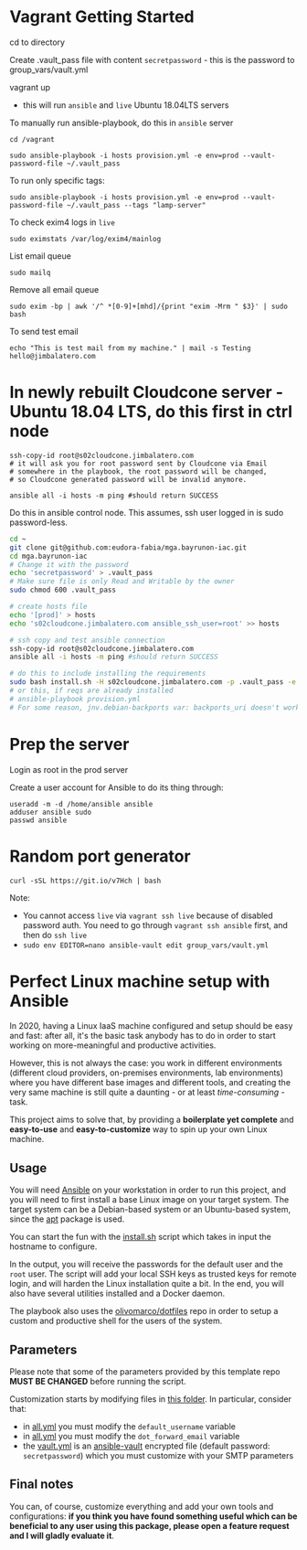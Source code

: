 # Vagrant Getting Started

cd to directory

Create .vault_pass file with content `secretpassword` - this is the password to group_vars/vault.yml

vagrant up

- this will run `ansible` and `live` Ubuntu 18.04LTS servers

To manually run ansible-playbook, do this in `ansible` server

`cd /vagrant`

`sudo ansible-playbook -i hosts provision.yml -e env=prod --vault-password-file ~/.vault_pass`

To run only specific tags:

`sudo ansible-playbook -i hosts provision.yml -e env=prod --vault-password-file ~/.vault_pass --tags "lamp-server"`

To check exim4 logs in `live`

`sudo eximstats /var/log/exim4/mainlog`

List email queue

`sudo mailq`

Remove all email queue

`sudo exim -bp | awk '/^ *[0-9]+[mhd]/{print "exim -Mrm " $3}' | sudo bash`

To send test email

`echo "This is test mail from my machine." | mail -s Testing hello@jimbalatero.com`

# In newly rebuilt Cloudcone server - Ubuntu 18.04 LTS, do this first in ctrl node

```shell
ssh-copy-id root@s02cloudcone.jimbalatero.com
# it will ask you for root password sent by Cloudcone via Email
# somewhere in the playbook, the root password will be changed, 
# so Cloudcone generated password will be invalid anymore.

ansible all -i hosts -m ping #should return SUCCESS
```

Do this in ansible control node. This assumes, ssh user logged in is sudo password-less.
```bash
cd ~
git clone git@github.com:eudora-fabia/mga.bayrunon-iac.git
cd mga.bayrunon-iac
# Change it with the password
echo 'secretpassword' > .vault_pass
# Make sure file is only Read and Writable by the owner
sudo chmod 600 .vault_pass

# create hosts file
echo '[prod]' > hosts
echo 's02cloudcone.jimbalatero.com ansible_ssh_user=root' >> hosts

# ssh copy and test ansible connection
ssh-copy-id root@s02cloudcone.jimbalatero.com
ansible all -i hosts -m ping #should return SUCCESS

# do this to include installing the requirements
sudo bash install.sh -H s02cloudcone.jimbalatero.com -p .vault_pass -e env=prod
# or this, if reqs are already installed
# ansible-playbook provision.yml
# For some reason, jnv.debian-backports var: backports_uri doesn't work in all.yml
```

# Prep the server

Login as root in the prod server

Create a user account for Ansible to do its thing through:

```
useradd -m -d /home/ansible ansible
adduser ansible sudo
passwd ansible
```

# Random port generator

`curl -sSL https://git.io/v7Hch | bash`

Note:

* You cannot access `live` via `vagrant ssh live` because of disabled password auth. You need to go through `vagrant ssh ansible` first, and then do `ssh live`
* `sudo env EDITOR=nano ansible-vault edit group_vars/vault.yml`

# Perfect Linux machine setup with Ansible

In 2020, having a Linux IaaS machine configured and setup should be easy and fast: after all, it's the basic task anybody has to do in order to start working on more-meaningful and productive activities.

However, this is not always the case: you work in different environments (different cloud providers, on-premises environments, lab environments) where you have different base images and different tools, and creating the very same machine is still quite a daunting - or at least *time-consuming* - task.

This project aims to solve that, by providing a **boilerplate yet complete** and **easy-to-use** and **easy-to-customize** way to spin up your own Linux machine.

## Usage

You will need [Ansible](https://ansible.com) on your workstation in order to run this project, and you will need to first install a base Linux image on your target system. The target system can be a Debian-based system or an Ubuntu-based system, since the [apt](https://it.wikipedia.org/wiki/Advanced_Packaging_Tool) package is used.

You can start the fun with the [install.sh](/install.sh) script which takes in input the hostname to configure.

In the output, you will receive the passwords for the default user and the `root` user.
The script will add your local SSH keys as trusted keys for remote login, and will harden the Linux installation quite a bit.
In the end, you will also have several utilities installed and a Docker daemon.

The playbook also uses the [olivomarco/dotfiles](https://github.com/olivomarco/dotfiles) repo in order to setup a custom and productive shell for the users of the system.

## Parameters

Please note that some of the parameters provided by this template repo **MUST BE CHANGED** before running the script.

Customization starts by modifying files in [this folder](/group_vars/). In particular, consider that:

- in [all.yml](/group_vars/all/all.yml) you must modify the `default_username` variable
- in [all.yml](/group_vars/all/all.yml) you must modify the `dot_forward_email` variable
- the [vault.yml](/group_vars/prod/vault.yml) is an [ansible-vault](https://docs.ansible.com/ansible/latest/user_guide/vault.html) encrypted file (default password: `secretpassword`) which you must customize with your SMTP parameters

## Final notes

You can, of course, customize everything and add your own tools and configurations: **if you think you have found something useful which can be beneficial to any user using this package, please open a feature request and I will gladly evaluate it**.
